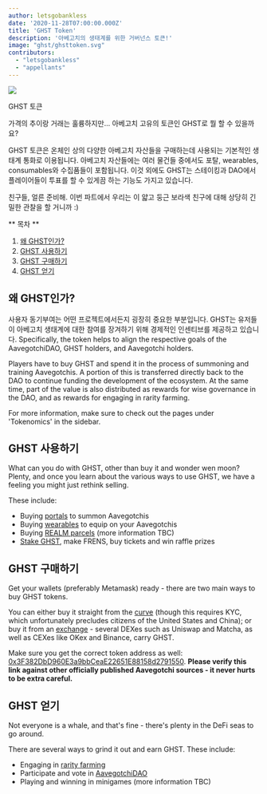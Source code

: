 ```yaml
---
author: letsgobankless
date: '2020-11-28T07:00:00.000Z'
title: 'GHST Token'
description: '아베고치의 생태계를 위한 거버넌스 토큰!'
image: "ghst/ghsttoken.svg"
contributors:
  - "letsgobankless"
  - "appellants"
---
```


<div class="headerImageContainer">
<img class="headerImage" src="/ghst/ghst.gif">
<p class="headerImageText">GHST 토큰</p>
</div>

가격의 추이랑 거래는 훌륭하지만... 아베고치 고유의 토큰인 GHST로 뭘 할 수 있을까요?

GHST 토큰은 온체인 상의 다양한 아베고치 자산들을 구매하는데 사용되는 기본적인 생태계 통화로 이용됩니다. 아베고치 자산들에는 여러 물건들 중에서도 포탈, wearables, consumables와 수집품들이 포함됩니다. 이것 외에도 GHST는 스테이킹과 DAO에서 플레이어들이 투표를 할 수 있게끔 하는 기능도 가지고 있습니다.

친구들, 얼른 준비해. 이번 파트에서 우리는 이 얇고 둥근 보라색 친구에 대해 상당히 긴밀한 관찰을 할 거니까 :)

<div class="contentsBox">

** 목차 **

<ol>
<li><a href=#why-ghst>왜 GHST인가?</a></li>
<li><a href=#using-ghst>GHST 사용하기</a></li>
<li><a href=#buying-ghst>GHST 구매하기</a></li>
<li><a href=#earning-ghst>GHST 얻기 </a></li>
</ol>

</div>

## 왜 GHST인가?
사용자 동기부여는 어떤 프로젝트에서든지 굉장히 중요한 부분입니다. GHST는 유저들이 아베고치 생태계에 대한 참여를 장겨하기 위해 경제적인 인센티브를 제공하고 있습니다. Specifically, the token helps to align the respective goals of the AavegotchiDAO, GHST holders, and Aavegotchi holders.

Players have to buy GHST and spend it in the process of summoning and training Aavegotchis. A portion of this is transferred directly back to the DAO to continue funding the development of the ecosystem. At the same time, part of the value is also distributed as rewards for wise governance in the DAO, and as rewards for engaging in rarity farming.

For more information, make sure to check out the pages under 'Tokenomics' in the sidebar.

## GHST 사용하기
What can you do with GHST, other than buy it and wonder wen moon? Plenty, and once you learn about the various ways to use GHST, we have a feeling you might just rethink selling.

These include:

* Buying [portals](/portals) to summon Aavegotchis
* Buying [wearables](/wearables) to equip on your Aavegotchis
* Buying [REALM parcels](/metaverse) (more information TBC)
* [Stake GHST](/staking), make FRENS, buy tickets and win raffle prizes

## GHST 구매하기
Get your wallets (preferably Metamask) ready - there are two main ways to buy GHST tokens.

You can either buy it straight from the [curve](/curve) (though this requires KYC, which unfortunately precludes citizens of the United States and China); or buy it from an [exchange](https://www.coingecko.com/en/coins/aavegotchi#markets) - several DEXes such as Uniswap and Matcha, as well as CEXes like OKex and Binance, carry GHST.

Make sure you get the correct token address as well: [0x3F382DbD960E3a9bbCeaE22651E88158d2791550](https://etherscan.io/token/0x3F382DbD960E3a9bbCeaE22651E88158d2791550). **Please verify this link against other officially published Aavegotchi sources - it never hurts to be extra careful.**

## GHST 얻기
Not everyone is a whale, and that's fine - there's plenty in the DeFi seas to go around.

There are several ways to grind it out and earn GHST. These include:

* Engaging in [rarity farming](/rarity-farming)
* Participate and vote in [AavegotchiDAO](/dao)
* Playing and winning in minigames (more information TBC)




